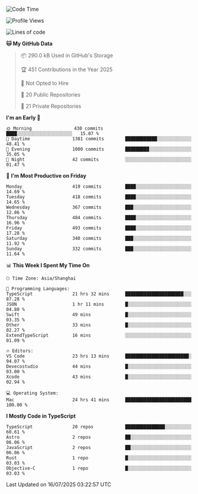 <!--START_SECTION:waka-->
![Code Time](http://img.shields.io/badge/Code%20Time-3%2C849%20hrs%2038%20mins-blue)

![Profile Views](http://img.shields.io/badge/Profile%20Views-1-blue)

![Lines of code](https://img.shields.io/badge/From%20Hello%20World%20I%27ve%20Written-3.2%20million%20lines%20of%20code-blue)

**🐱 My GitHub Data** 

> 📦 290.0 kB Used in GitHub's Storage 
 > 
> 🏆 451 Contributions in the Year 2025
 > 
> 🚫 Not Opted to Hire
 > 
> 📜 20 Public Repositories 
 > 
> 🔑 21 Private Repositories 
 > 
**I'm an Early 🐤** 

```text
🌞 Morning                430 commits         ████░░░░░░░░░░░░░░░░░░░░░   15.07 % 
🌆 Daytime                1381 commits        ████████████░░░░░░░░░░░░░   48.41 % 
🌃 Evening                1000 commits        █████████░░░░░░░░░░░░░░░░   35.05 % 
🌙 Night                  42 commits          ░░░░░░░░░░░░░░░░░░░░░░░░░   01.47 % 
```
📅 **I'm Most Productive on Friday** 

```text
Monday                   419 commits         ████░░░░░░░░░░░░░░░░░░░░░   14.69 % 
Tuesday                  418 commits         ████░░░░░░░░░░░░░░░░░░░░░   14.65 % 
Wednesday                367 commits         ███░░░░░░░░░░░░░░░░░░░░░░   12.86 % 
Thursday                 484 commits         ████░░░░░░░░░░░░░░░░░░░░░   16.96 % 
Friday                   493 commits         ████░░░░░░░░░░░░░░░░░░░░░   17.28 % 
Saturday                 340 commits         ███░░░░░░░░░░░░░░░░░░░░░░   11.92 % 
Sunday                   332 commits         ███░░░░░░░░░░░░░░░░░░░░░░   11.64 % 
```


📊 **This Week I Spent My Time On** 

```text
🕑︎ Time Zone: Asia/Shanghai

💬 Programming Languages: 
TypeScript               21 hrs 32 mins      ██████████████████████░░░   87.28 % 
JSON                     1 hr 11 mins        █░░░░░░░░░░░░░░░░░░░░░░░░   04.80 % 
Swift                    49 mins             █░░░░░░░░░░░░░░░░░░░░░░░░   03.35 % 
Other                    33 mins             █░░░░░░░░░░░░░░░░░░░░░░░░   02.27 % 
ExtendTypeScript         16 mins             ░░░░░░░░░░░░░░░░░░░░░░░░░   01.09 % 

🔥 Editors: 
VS Code                  23 hrs 13 mins      ████████████████████████░   94.07 % 
Devecostudio             44 mins             █░░░░░░░░░░░░░░░░░░░░░░░░   03.00 % 
Xcode                    43 mins             █░░░░░░░░░░░░░░░░░░░░░░░░   02.94 % 

💻 Operating System: 
Mac                      24 hrs 41 mins      █████████████████████████   100.00 % 
```

**I Mostly Code in TypeScript** 

```text
TypeScript               20 repos            ███████████████░░░░░░░░░░   60.61 % 
Astro                    2 repos             ██░░░░░░░░░░░░░░░░░░░░░░░   06.06 % 
JavaScript               2 repos             ██░░░░░░░░░░░░░░░░░░░░░░░   06.06 % 
Rust                     1 repo              █░░░░░░░░░░░░░░░░░░░░░░░░   03.03 % 
Objective-C              1 repo              █░░░░░░░░░░░░░░░░░░░░░░░░   03.03 % 
```




 Last Updated on 16/07/2025 03:22:57 UTC
<!--END_SECTION:waka-->